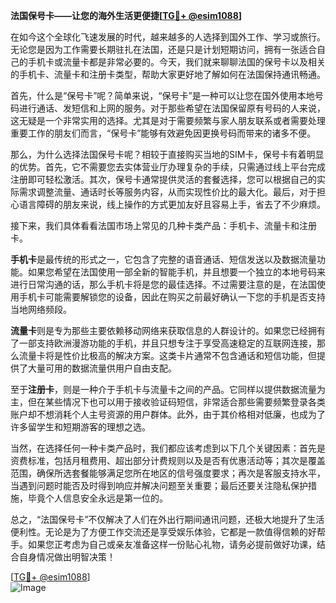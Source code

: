 **法国保号卡——让您的海外生活更便捷[[TG💪+ @esim1088](https://t.me/s/esim1088)]**

在如今这个全球化飞速发展的时代，越来越多的人选择到国外工作、学习或旅行。无论您是因为工作需要长期驻扎在法国，还是只是计划短期访问，拥有一张适合自己的手机卡或流量卡都是非常必要的。今天，我们就来聊聊法国的保号卡以及相关的手机卡、流量卡和注册卡类型，帮助大家更好地了解如何在法国保持通讯畅通。

首先，什么是“保号卡”呢？简单来说，“保号卡”是一种可以让您在国外使用本地号码进行通话、发短信和上网的服务。对于那些希望在法国保留原有号码的人来说，这无疑是一个非常实用的选择。尤其是对于需要频繁与家人朋友联系或者需要处理重要工作的朋友们而言，“保号卡”能够有效避免因更换号码而带来的诸多不便。

那么，为什么选择法国保号卡呢？相较于直接购买当地的SIM卡，保号卡有着明显的优势。首先，它不需要您去实体营业厅办理复杂的手续，只需通过线上平台完成注册即可轻松激活。其次，保号卡通常提供灵活的套餐选择，您可以根据自己的实际需求调整流量、通话时长等服务内容，从而实现性价比的最大化。最后，对于担心语言障碍的朋友来说，线上操作的方式更加友好且容易上手，省去了不少麻烦。

接下来，我们具体看看法国市场上常见的几种卡类产品：手机卡、流量卡和注册卡。

**手机卡**是最传统的形式之一，它包含了完整的语音通话、短信发送以及数据流量功能。如果您希望在法国使用一部全新的智能手机，并且想要一个独立的本地号码来进行日常沟通的话，那么手机卡将是您的最佳选择。不过需要注意的是，在法国使用手机卡可能需要解锁您的设备，因此在购买之前最好确认一下您的手机是否支持当地网络频段。

**流量卡**则是专为那些主要依赖移动网络来获取信息的人群设计的。如果您已经拥有了一部支持欧洲漫游功能的手机，并且只想专注于享受高速稳定的互联网连接，那么流量卡将是性价比极高的解决方案。这类卡片通常不包含通话和短信功能，但提供了大量可用的数据流量供用户自由支配。

至于**注册卡**，则是一种介于手机卡与流量卡之间的产品。它同样以提供数据流量为主，但在某些情况下也可以用于接收验证码短信，非常适合那些需要频繁登录各类账户却不想消耗个人主号资源的用户群体。此外，由于其价格相对低廉，也成为了许多留学生和短期游客的理想之选。

当然，在选择任何一种卡类产品时，我们都应该考虑到以下几个关键因素：首先是资费标准，包括月租费用、超出部分计费规则以及是否有优惠活动等；其次是覆盖范围，确保所选套餐能够满足您所在地区的信号强度要求；再次是客服支持水平，当遇到问题时能否及时得到响应并解决问题至关重要；最后还要关注隐私保护措施，毕竟个人信息安全永远是第一位的。

总之，“法国保号卡”不仅解决了人们在外出行期间通讯问题，还极大地提升了生活便利性。无论是为了方便工作交流还是享受娱乐体验，它都是一款值得信赖的好帮手。如果您正考虑为自己或亲友准备这样一份贴心礼物，请务必提前做好功课，结合自身情况做出明智决策！

[[TG💪+ @esim1088](https://t.me/s/esim1088)]  
![Image](https://i.postimg.cc/4NQfJmqS/Snipaste-2025-05-13-00-14-12.png)